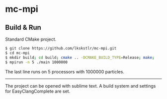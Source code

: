# mc-mpi

## Build & Run
Standard CMake project.
```bash
$ git clone https://github.com/lkskstlr/mc-mpi.git
$ cd mc-mpi
$ mkdir build; cd build; cmake .. -DCMAKE_BUILD_TYPE=Release; make;
$ mpirun -n 5 ./main 1000000
```
The last line runs on 5 processors with 1000000 particles.

---
The project can be opened with sublime text. A build system and settings for EasyClangComplete are set.
